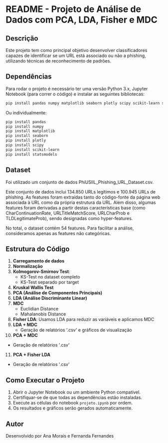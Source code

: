 # README - Projeto de Análise de Dados com PCA, LDA, Fisher e MDC

## Descrição

Este projeto tem como principal objetivo desenvolver classificadores capazes de identificar se um URL está associado ou não a phishing, utilizando técnicas de reconhecimento de padrões.

## Dependências

Para rodar o projeto é necessário ter uma versão Python 3.x, Jupyter Notebook (para correr o código) e instalar as seguintes bibliotecas:

```bash
pip install pandas numpy matplotlib seaborn plotly scipy scikit-learn statsmodels
```

Ou individualmente:

```bash
pip install pandas
pip install numpy
pip install matplotlib
pip install seaborn
pip install plotly
pip install scipy
pip install scikit-learn
pip install statsmodels
```

## Dataset
Foi utilizado um conjunto de dados PhiUSIIL_Phishing_URL_Dataset.csv.

Este conjunto de dados inclui 134.850 URLs legítimos e 100.945 URLs de phishing. As features foram extraídas tanto do código-fonte da página web associada à URL como da própria estrutura da URL. Além disso, algumas features foram derivadas a partir destas características base (como CharContinuationRate, URLTitleMatchScore, URLCharProb e TLDLegitimateProb), sendo designadas como hyper-features.

No total, o dataset contém 54 features. Para facilitar a análise, consideramos apenas as features não categóricas.


## Estrutura do Código

1. **Carregamento de dados**
2. **Normalização**
3. **Kolmogorov-Smirnov Test**:
   - KS-Test no dataset completo 
   - KS-Test separado por target
4. **Kruskal Wallis Test**
5. **PCA (Análise de Componentes Principais)**
6. **LDA (Análise Discriminante Linear)**
7. **MDC**
   - Euclidian Distance
   - Mahalanobis Distance
8. **Fisher LDA**: Usamos LDA para reduzir as variáveis e aplicamos MDC
9. **LDA + MDC**  
   - Geração de relatórios '.csv' e gráficos de visualização
10. **PCA + MDC**
   - Geração de relatórios '.csv'
11. **PCA + Fisher LDA**
   - Geração de relatórios '.csv'

## Como Executar o Projeto

1. Abrir o Jupyter Notebook ou um ambiente Python compatível.
2. Certifiquar-se de que todas as dependências estão instaladas.
3. Execute as células do notebook `projeto.ipynb` por ordem.
4. Os resultados e gráficos serão gerados automaticamente.

## Autor

Desenvolvido por Ana Morais e Fernanda Fernandes


